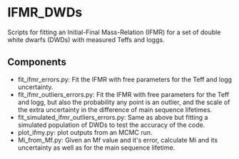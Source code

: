 # IFMR_DWDs

Scripts for fitting an Initial-Final Mass-Relation (IFMR) for a set of double white
dwarfs (DWDs) with measured Teffs and loggs.

## Components
* fit_ifmr_errors.py: Fit the IFMR with free parameters for the Teff and logg
uncertainty.
* fit_ifmr_outliers_errors.py: Fit the IFMR with free parameters for the Teff and logg,
but also the probability any point is an outlier, and the scale of the extra uncertainty
in the difference of main sequence lifetimes.
* fit_simulated_ifmr_outliers_errors.py: Same as above but fitting a simulated population
of DWDs to test the accuracy of the code.
* plot_ifmy.py: plot outputs from an MCMC run.
* Mi_from_Mf.py: Given an Mf value and it's error, calculate Mi and its uncertainty
as well as for the main sequence lifetime.

